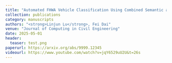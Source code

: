 ```yaml
---
title: "Automated FHWA Vehicle Classification Using Combined Semantic and Geometric Features Extracted from Surveillance Videos"
collection: publications
category: manuscripts
authors: "<strong>Linjun Lu</strong>, Fei Dai"
venue: "Journal of Computing in Civil Engineering"
date: 2025-05-01
header:
  teaser: test.png
paperurl: https://arxiv.org/abs/9999.12345
videourl: https://www.youtube.com/watch?v=jqY6529uU2U&t=26s
---
```


